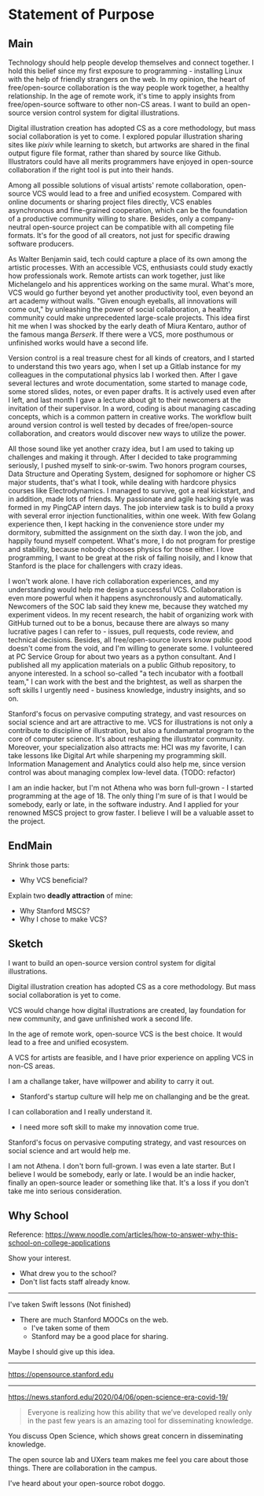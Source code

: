 Statement of Purpose
====================

## Main

Technology should help people develop themselves and connect together. I hold this belief since my first exposure to programming - installing Linux with the help of friendly strangers on the web. In my opinion, the heart of free/open-source collaboration is the way people work together, a healthy relationship. In the age of remote work, it's time to apply insights from free/open-source software to other non-CS areas. I want to build an open-source version control system for digital illustrations.

Digital illustration creation has adopted CS as a core methodology, but mass social collaboration is yet to come. I explored popular illustration sharing sites like *pixiv* while learning to sketch, but artworks are shared in the final output figure file format, rather than shared by source like Github. Illustrators could have all merits programmers have enjoyed in open-source collaboration if the right tool is put into their hands.

Among all possible solutions of visual artists' remote collaboration, open-source VCS would lead to a free and unified ecosystem. Compared with online documents or sharing project files directly, VCS enables asynchronous and fine-grained cooperation, which can be the foundation of a productive community willing to share. Besides, only a company-neutral open-source project can be compatible with all competing file formats. It's for the good of all creators, not just for specific drawing software producers.

As Walter Benjamin said, tech could capture a place of its own among the artistic processes. With an accessible VCS, enthusiasts could study exactly how professionals work. Remote artists can work together, just like Michelangelo and his apprentices working on the same mural. What's more, VCS would go further beyond yet another productivity tool, even beyond an art academy without walls. "Given enough eyeballs, all innovations will come out," by unleashing the power of social collaboration, a healthy community could make unprecedented large-scale projects. This idea first hit me when I was shocked by the early death of Miura Kentaro, author of the famous manga *Berserk*. If there were a VCS, more posthumous or unfinished works would have a second life.

Version control is a real treasure chest for all kinds of creators, and I started to understand this two years ago, when I set up a Gitlab instance for my colleagues in the computational physics lab I worked then. After I gave several lectures and wrote documentation, some started to manage code, some stored slides, notes, or even paper drafts. It is actively used even after I left, and last month I gave a lecture about git to their newcomers at the invitation of their supervisor. In a word, coding is about managing cascading concepts, which is a common pattern in creative works. The workflow built around version control is well tested by decades of free/open-source collaboration, and creators would discover new ways to utilize the power.

All those sound like yet another crazy idea, but I am used to taking up challenges and making it through. After I decided to take programming seriously, I pushed myself to sink-or-swim. Two honors program courses, Data Structure and Operating System, designed for sophomore or higher CS major students, that's what I took, while dealing with hardcore physics courses like Electrodynamics. I managed to survive, got a real kickstart, and in addition, made lots of friends. My passionate and agile hacking style was formed in my PingCAP intern days. The job interview task is to build a proxy with several error injection functionalities, within one week. With few Golang experience then, I kept hacking in the convenience store under my dormitory, submitted the assignment on the sixth day. I won the job, and happily found myself competent. What's more, I do not program for prestige and stability, because nobody chooses physics for those either. I love programming, I want to be great at the risk of failing noisily, and I know that Stanford is the place for challengers with crazy ideas.

I won't work alone. I have rich collaboration experiences, and my understanding would help me design a successful VCS. Collaboration is even more powerful when it happens asynchronously and automatically. Newcomers of the SOC lab said they knew me, because they watched my experiment videos. In my recent research, the habit of organizing work with GitHub turned out to be a bonus, because there are always so many lucrative pages I can refer to - issues, pull requests, code review, and technical decisions. Besides, all free/open-source lovers know public good doesn't come from the void, and I'm willing to generate some. I volunteered at PC Service Group for about two years as a python consultant. And I published all my application materials on a public Github repository, to anyone interested. In a school so-called "a tech incubator with a football team," I can work with the best and the brightest, as well as sharpen the soft skills I urgently need - business knowledge, industry insights, and so on.

Stanford's focus on pervasive computing strategy, and vast resources on social science and art are attractive to me. VCS for illustrations is not only a contribute to discipline of illustration, but also a fundamantal program to the core of computer science. It's about reshaping the illustrator community. Moreover, your specialization also attracts me: HCI was my favorite, I can take lessons like Digital Art while sharpening my programming skill. Information Management and Analytics could also help me, since version control was about managing complex low-level data. (TODO: refactor)

I am an indie hacker, but I'm not Athena who was born full-grown - I started programming at the age of 18. The only thing I'm sure of is that I would be somebody, early or late, in the software industry. And I applied for your renowned MSCS project to grow faster. I believe I will be a valuable asset to the project.
## EndMain

Shrink those parts:

- Why VCS beneficial?

Explain two **deadly attraction** of mine:

- Why Stanford MSCS?
- Why I chose to make VCS?

## Sketch

I want to build an open-source version control system for digital illustrations. 

Digital illustration creation has adopted CS as a core methodology. But mass social collaboration is yet to come. 

VCS would change how digital illustrations are created, lay foundation for new community, and gave unfinished work a second life.

In the age of remote work, open-source VCS is the best choice. It would lead to a free and unified ecosystem.

A VCS for artists are feasible, and I have prior experience on appling VCS in non-CS areas.

I am a challange taker, have willpower and ability to carry it out.
- Stanford's startup culture will help me on challanging and be the great.

I can collaboration and I really understand it.
- I need more soft skill to make my innovation come true.

Stanford's focus on pervasive computing strategy, and vast resources on social science and art would help me.

I am not Athena. I don't born full-grown. I was even a late starter. But I believe I would be somebody, early or late. I would be an indie hacker, finally an open-source leader or something like that. It's a loss if you don't take me into serious consideration.


## Why School

Reference: https://www.noodle.com/articles/how-to-answer-why-this-school-on-college-applications

Show your interest.
- What drew you to the school?
- Don't list facts staff already know.

----

I've taken Swift lessons (Not finished)

- There are much Stanford MOOCs on the web.
  - I've taken some of them 
  - Stanford may be a good place for sharing.

Maybe I should give up this idea.

----

https://opensource.stanford.edu

----

https://news.stanford.edu/2020/04/06/open-science-era-covid-19/

> Everyone is realizing how this ability that we’ve developed really only in the past few years is an amazing tool for disseminating knowledge.

You discuss Open Science, which shows great concern in disseminating knowledge.

The open source lab and UXers team makes me feel you care about those things. There are collaboration in the campus.

I've heard about your open-source robot doggo.



